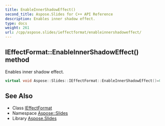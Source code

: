 ```yaml
---
title: EnableInnerShadowEffect()
second_title: Aspose.Slides for C++ API Reference
description: Enables inner shadow effect.
type: docs
weight: 261
url: /cpp/aspose.slides/ieffectformat/enableinnershadoweffect/
---
```

## IEffectFormat::EnableInnerShadowEffect() method


Enables inner shadow effect.

```cpp
virtual void Aspose::Slides::IEffectFormat::EnableInnerShadowEffect()=0
```

## See Also

* Class [IEffectFormat](./)
* Namespace [Aspose::Slides](../)
* Library [Aspose.Slides](../../)